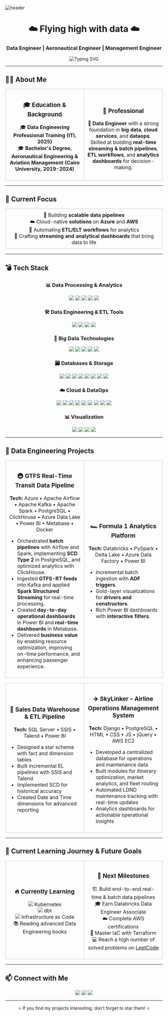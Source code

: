 ![header](https://capsule-render.vercel.app/api?type=egg&color=0:87CEEB,100:1E90FF&height=200&section=header&text=🙋🏻‍♂️%20Hi,%20I'm%20Mohaned&fontSize=30&fontAlign=50&fontAlignY=50)
<h1 align="center">☁️ Flying high with data ☁️</h1>
<h3 align="center">Data Engineer | Aeronautical Engineer | Management Engineer</h3>

<p align="center">
  <img src="https://readme-typing-svg.herokuapp.com?color=36BCF7&center=true&vCenter=true&size=24&lines=Data+Engineer;Big+Data+Enthusiast;Cloud+Native+Pipelines;Real-time+Streaming;ETL+Automation&pause=1000" alt="Typing SVG" />
</p>

---

<h2 align="left">🧑‍💻 About Me</h2>

<table>
  <tr>
    <td align="center" width="50%" style="border: 1px solid #ccc; padding: 10px;">
      <h3>🎓 Education & Background</h3> <p>🎓 <b>Data Engineering Professional Training (ITI, 2025)</b><br>
        🎓 <b>Bachelor's Degree, Aeronautical Engineering & Aviation Management (Cairo University, 2019-2024)</b>
    </td>
    <td align="center" width="50%" style="border: 1px solid #ccc; padding: 10px;">
      <h3>🌟 Professional</h3>
      🚀 <b>Data Engineer</b> with a strong foundation in <b>big data</b>, <b>cloud services</b>, and <b>dataops</b>.<br>
      Skilled at building <b>real-time streaming & batch pipelines</b>, <b>ETL workflows</b>, and <b>analytics dashboards</b> for decision-making.
    </td>
  </tr>
</table>

---

<h2 align="left">🎯 Current Focus</h2>

<table align="center">
  <tr>
    <td align="center" style="border: 1px solid #ccc; padding: 10px;">
      🚀 Building <b>scalable data pipelines</b><br>
      ☁️ Cloud-native <b>solutions</b> on <b>Azure</b> and <b>AWS</b><br>
      🔄 Automating <b>ETL/ELT workflows</b> for analytics<br>
      🎨 Crafting <b>streaming and analytical dashboards</b> that bring data to life
    </td>
  </tr>
</table>

---

<h2 align="left">💣 Tech Stack</h2>

<div align="center">

<h3>📊 Data Processing & Analytics</h3>
<img src="https://img.shields.io/badge/-Python-3776AB?logo=python&logoColor=white"/>
<img src="https://img.shields.io/badge/-Pandas-150458?logo=pandas&logoColor=white"/>
<img src="https://img.shields.io/badge/-NumPy-013243?logo=numpy&logoColor=white"/>
<img src="https://img.shields.io/badge/-PySpark-FDEE21?logo=apachespark&logoColor=black"/>
<img src="https://img.shields.io/badge/-SQL-003B57?logo=postgresql&logoColor=white"/>

<h3>🛠️ Data Engineering & ETL Tools</h3>
<img src="https://img.shields.io/badge/-SSIS-CC2927?logo=microsoftsqlserver&logoColor=white"/>
<img src="https://img.shields.io/badge/-SSAS-CC2927?logo=microsoftsqlserver&logoColor=white"/>
<img src="https://img.shields.io/badge/-Talend-F80000?logo=talend&logoColor=white"/>
<img src="https://img.shields.io/badge/-dbt-FD5438?logo=dbt&logoColor=white"/>

<h3>🌊 Big Data Technologies</h3>
<img src="https://img.shields.io/badge/-Kafka-231F20?logo=apachekafka&logoColor=white"/>
<img src="https://img.shields.io/badge/-Spark%20Streaming-FF5A1F?logo=apachespark&logoColor=white"/>
<img src="https://img.shields.io/badge/-Hadoop-FFB400?logo=apachehadoop&logoColor=black"/>
<img src="https://img.shields.io/badge/-Hive-FDEE21?logo=apachehive&logoColor=black"/>
<img src="https://img.shields.io/badge/-Delta%20Lake-00B2FF?logo=deltalake&logoColor=white"/>

<h3>🗃 Databases & Storage</h3>
<img src="https://img.shields.io/badge/-PostgreSQL-336791?logo=postgresql&logoColor=white"/>
<img src="https://img.shields.io/badge/-MSSQL%20Server-CC2927?logo=microsoftsqlserver&logoColor=white"/>
<img src="https://img.shields.io/badge/-MySQL-4479A1?logo=mysql&logoColor=white"/>
<img src="https://img.shields.io/badge/-MongoDB-47A248?logo=mongodb&logoColor=white"/>
<img src="https://img.shields.io/badge/-ClickHouse-FFCC00?logo=clickhouse&logoColor=black"/>
<img src="https://img.shields.io/badge/-MinIO-C72E49?logo=minio&logoColor=white"/>
<img src="https://img.shields.io/badge/-AWS%20S3-569A31?logo=amazons3&logoColor=white"/>
<img src="https://img.shields.io/badge/-Azure%20Data%20Lake-0078D4?logo=microsoftazure&logoColor=white"/>

<h3>☁️ Cloud & DataOps</h3>
<img src="https://img.shields.io/badge/-Azure-0089D6?logo=microsoftazure&logoColor=white"/>
<img src="https://img.shields.io/badge/-AWS-232F3E?logo=amazonaws&logoColor=white"/>
<img src="https://img.shields.io/badge/-Docker-2496ED?logo=docker&logoColor=white"/>
<img src="https://img.shields.io/badge/-Linux-FCC624?logo=linux&logoColor=black"/>
<img src="https://img.shields.io/badge/-Git-F05032?logo=git&logoColor=white"/>
<img src="https://img.shields.io/badge/-Databricks-FF3621?logo=databricks&logoColor=white"/>
<img src="https://img.shields.io/badge/-Airflow-017CEE?logo=apacheairflow&logoColor=white"/>
<img src="https://img.shields.io/badge/-Kubernetes-326CE5?logo=kubernetes&logoColor=white"/>
<img src="https://img.shields.io/badge/-Terraform-7B42BC?logo=terraform&logoColor=white"/>

<h3>📊 Visualization</h3>
<img src="https://img.shields.io/badge/-Power%20BI-F2C811?logo=powerbi&logoColor=black"/>
<img src="https://img.shields.io/badge/-Grafana-F46800?logo=grafana&logoColor=white"/>
<img src="https://img.shields.io/badge/-Matplotlib-3776AB?logo=python&logoColor=white"/>
<img src="https://img.shields.io/badge/-Metabase-509EE3?logo=metabase&logoColor=white"/>

</div>

---

<h2 align="left">🚀 Data Engineering Projects</h2>

<table>
  <tr>
   <td width="50%" align="center" style="border: 1px solid #ccc; padding: 10px;">
  <h3>🚇 GTFS Real-Time Transit Data Pipeline</h3>
  <p><b>Tech:</b> Azure • Apache Airflow • Apache Kafka • Apache Spark • PostgreSQL • ClickHouse • Azure Data Lake • Power BI • Metabase • Docker</p>
  <ul align="left">
    <li>Orchestrated <b>batch pipelines</b> with Airflow and Spark, implementing <b>SCD Type 2</b> in PostgreSQL, and optimized analytics with ClickHouse.</li>
    <li>Ingested <b>GTFS-RT feeds</b> into Kafka and applied <b>Spark Structured Streaming</b> for real-time processing.</li>
    <li>Created <b>day-to-day operational dashboards</b> in Power BI and <b>real-time dashboards</b> in Metabase.</li>
    <li>Delivered <b>business value</b> by enabling resource optimization, improving on-time performance, and enhancing passenger experience.</li>
  </ul>
</td>
<td width="50%" align="center" style="border: 1px solid #ccc; padding: 10px;">
  <h3>🏎️ Formula 1 Analytics Platform</h3>
  <p><b>Tech:</b> Databricks • PySpark • Delta Lake • Azure Data Factory • Power BI</p>
  <ul align="left">
    <li>Incremental batch ingestion with <b>ADF triggers</b>.</li>
    <li>Gold-layer visualizations for <b>drivers and constructors</b>.</li>
    <li>Rich Power BI dashboards with <b>interactive filters</b>.</li>
  </ul>
</td>
  </tr>
</table>

<table>
  <tr>
    <td width="50%" align="center" style="border: 1px solid #ccc; padding: 10px;">
      <h3>🏬 Sales Data Warehouse & ETL Pipeline</h3>
      <p><b>Tech:</b> SQL Server • SSIS • Talend • Power BI</p>
      <ul align="left">
        <li>Designed a star schema with fact and dimension tables</li>
        <li>Built incremental EL pipelines with SSIS and Talend</li>
        <li>Implemented SCD for historical accuracy</li>
        <li>Created Date and Time dimensions for advanced reporting</li>
      </ul>
    </td>
    <td width="50%" align="center" style="border: 1px solid #ccc; padding: 10px;">
      <h3>✈️ SkyLinker – Airline Operations Management System</h3>
      <p><b>Tech:</b> Django • PostgreSQL • HTML • CSS • JS • jQuery • AWS EC2</p>
      <ul align="left">
        <li>Developed a centralized database for operations and maintenance data</li>
        <li>Built modules for itinerary optimization, market analytics, and fleet routing</li>
        <li>Automated LDND maintenance tracking with real-time updates</li>
        <li>Analytics dashboards for actionable operational insights</li>
      </ul>
    </td>
  </tr>
</table>

---

<h2 align="left">🎯 Current Learning Journey & Future Goals</h2>

<div align="center">
  
<table>
  <tr>
    <td width="50%" align="center" style="border: 1px solid #ccc; padding: 10px;">
      <h3>🔥 Currently Learning</h3>
      <p>
        <img src="https://img.shields.io/badge/-Kubernetes-326CE5?logo=kubernetes&logoColor=white"/> Kubernetes<br>
        <img src="https://img.shields.io/badge/-dbt-FD5438?logo=dbt&logoColor=white"/> dbt<br>
        <img src="https://img.shields.io/badge/-Terraform-7B42BC?logo=terraform&logoColor=white"/> Infrastructure as Code<br>
        📚 Reading advanced Data Engineering books
      </p>
    </td>
    <td width="50%" align="center" style="border: 1px solid #ccc; padding: 10px;">
      <h3>🎯 Next Milestones</h3>
      <p>
        🏗️ Build end-to-end real-time & batch data pipelines<br>
        🎓 Earn Databricks Data Engineer Associate<br>
        ☁️ Complete AWS certifications<br>
        🔧 Master IaC with Terraform<br>
        💻 Reach a high number of solved problems on <a href="https://leetcode.com/u/Honda03/">LeetCode</a>
      </p>
    </td>
  </tr>
</table>

</div>

---

<h2 align="left">📫 Connect with Me</h2>

<p align="center">
  <a href="https://linkedin.com/in/ho03"><img src="https://img.shields.io/badge/LinkedIn-0077B5?logo=linkedin&logoColor=white"/></a>
  <a href="mailto:mohannad.husny@gmail.com"><img src="https://img.shields.io/badge/Email-D14836?logo=gmail&logoColor=white"/></a>
  <a href="https://leetcode.com/u/Honda03/"><img src="https://img.shields.io/badge/LeetCode-FFA116?logo=leetcode&logoColor=white"/></a>
</p>

---

<p align="center">⭐ If you find my projects interesting, don’t forget to star them! ⭐</p>
